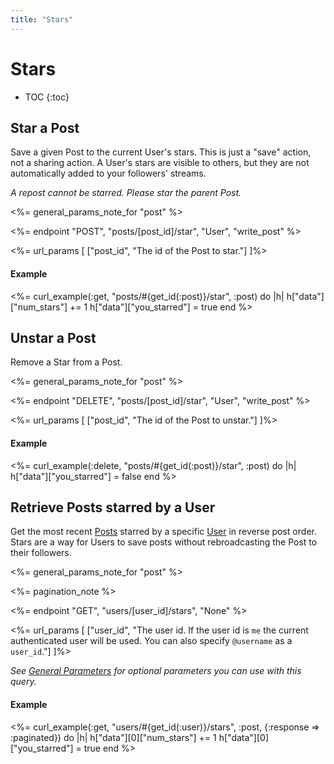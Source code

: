 ```yaml
---
title: "Stars"
---
```


# Stars

* TOC
{:toc}

## Star a Post

Save a given Post to the current User's stars. This is just a "save" action, not a sharing action. A User's stars are visible to others, but they are not automatically added to your followers' streams.

*A repost cannot be starred. Please star the parent Post.*

<%= general_params_note_for "post" %>

<%= endpoint "POST", "posts/[post_id]/star", "User", "write_post" %>

<%= url_params [
    ["post_id", "The id of the Post to star."]
]%>

#### Example

<%= curl_example(:get, "posts/#{get_id(:post)}/star", :post) do |h|
    h["data"]["num_stars"] += 1
    h["data"]["you_starred"] = true
end %>

## Unstar a Post

Remove a Star from a Post.

<%= general_params_note_for "post" %>

<%= endpoint "DELETE", "posts/[post_id]/star", "User", "write_post" %>

<%= url_params [
    ["post_id", "The id of the Post to unstar."]
]%>

#### Example

<%= curl_example(:delete, "posts/#{get_id(:post)}/star", :post) do |h|
    h["data"]["you_starred"] = false
end %>

## Retrieve Posts starred by a User

Get the most recent [Posts](/reference/resources/post/) starred by a specific [User](/reference/resources/user/) in reverse post order. Stars are a way for Users to save posts without rebroadcasting the Post to their followers.

<%= general_params_note_for "post" %>

<%= pagination_note %>

<%= endpoint "GET", "users/[user_id]/stars", "None" %>

<%= url_params [
    ["user_id", "The user id. If the user id is <code>me</code> the current authenticated user will be used. You can also specify <code>@username</code> as a <code>user_id</code>."]
]%>

*See [General Parameters](/reference/resources/post/#general-parameters) for optional parameters you can use with this query.*

#### Example

<%= curl_example(:get, "users/#{get_id(:user)}/stars", :post, {:response => :paginated}) do |h|
    h["data"][0]["num_stars"] += 1
    h["data"][0]["you_starred"] = true
end %>
